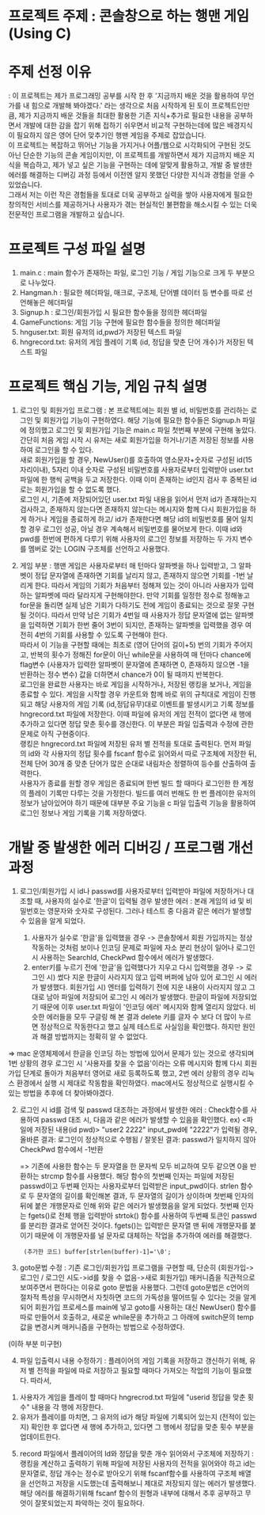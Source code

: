 # 프로젝트 주제 : 콘솔창으로 하는 행맨 게임 (Using C)
# 주제 선정 이유
: 이 프로젝트는 제가 프로그래밍 공부를 시작 한 후 '지금까지 배운 것을 활용하여 무언가를 내 힘으로 개발해 봐야겠다.' 라는 생각으로 처음 시작하게 된 토이 프로젝트인만큼, 제가 지금까지 배운 것들을 최대한 활용한 기존 지식+추가로 필요한 내용을 공부하면서 개발에 대한 감을 잡기 위해 접하기 쉬우면서 비교적 구현하는데에 많은 배경지식이 필요하지 않은 영어 단어 맞추기인 행맨 게임을 주제로 잡았습니다. <br/> 이 프로젝트는 복잡하고 뛰어난 기능을 가지거나 어플/웹으로 시각화되어 구현된 것도 아닌 단순한 기능의 콘솔 게임이지만, 이 프로젝트를 개발하면서 제가 지금까지 배운 지식을 복습하고, 제가 넣고 싶은 기능을 구현하는 데에 알맞게 활용하고, 개발 중 발생한 에러를 해결하는 디버깅 과정 등에서 이전엔 알지 못했던 다양한 지식과 경험을 얻을 수 있었습니다.<br/> 그래서 저는 이런 작은 경험들을 토대로 더욱 공부하고 실력을 쌓아 사용자에게 필요한 창의적인 서비스를 제공하거나 사용자가 겪는 현실적인 불편함을 해소시킬 수 있는 더욱 전문적인 프로그램을 개발하고 싶습니다.

# 프로젝트 구성 파일 설명
1. main.c : main 함수가 존재하는 파일, 로그인 기능 / 게임 기능으로 크게 두 부분으로 나누었다.
2. Hangman.h : 필요한 헤더파일, 매크로, 구조체, 단어별 데이터 등 변수를 따로 선언해놓은 헤더파일
3. Signup.h : 로그인/회원가입 시 필요한 함수들을 정의한 헤더파일
4. GameFunctions: 게임 기능 구현에 필요한 함수들을 정의한 헤더파일
5. hnguser.txt: 회원 유저의 id,pwd가 저장된 텍스트 파일
6. hngrecord.txt: 유저의 게임 플레이 기록 (id, 정답을 맞춘 단어 개수)가 저장된 텍스트 파일

# 프로젝트 핵심 기능, 게임 규칙 설명
1. 로그인 및 회원가입 프로그램
: 본 프로젝트에는 회원 별 id, 비밀번호를 관리하는 로그인 및 회원가입 기능이 구현하였다. 해당 기능에 필요한 함수들은 Signup.h 파일에 정의했고 로그인 및 회원가입 기능은 main.c 파일 첫번째 부분에 구현해 놓았다. 간단히 처음 게임 시작 시 유저는 새로 회원가입을 하거나/기존 저장된 정보를 사용하여 로그인을 할 수 있다.<br>
새로 회원가입을 할 경우, NewUser()를 호출하여 영소문자+숫자로 구성된 id(15자리이내), 5자리 이내 숫자로 구성된 비밀번호를 사용자로부터 입력받아 user.txt파일에 한 행씩 공백을 두고 저장한다. 이때 이미 존재하는 id인지 검사 후 중복된 id로는 회원가입을 할 수 없도록 했다.<br>
로그인 시, 기존에 저장되어있던 user.txt 파일 내용을 읽어서 먼저 id가 존재하는지 검사하고, 존재하지 않는다면 존재하지 않는다는 메시지와 함께 다시 회원가입을 하게 하거나 게임을 종료하게 하고/ id가 존재한다면 해당 id의 비밀번호를 물어 일치할 경우 로그인 성공, 아닐 경우 계속해서 비밀번호를 물어보게 한다. 이때 id와 pwd를 한번에 편하게 다루기 위해 사용자의 로그인 정보를 저장하는 두 가지 변수를 멤버로 갖는 LOGIN 구조체를 선언하고 사용했다. 

2. 게임 부분
: 행맨 게임은 사용자로부터 매 턴마다 알파벳을 하나 입력받고, 그 알파벳이 정답 문자열에 존재하면 기회를 날리지 않고, 존재하지 않으면 기회를 -1번 날리게 한다. 따라서 게임의 기회가 처음부터 정해져 있는 것이 아니라 사용자가 입력하는 알파벳에 따라 달라지게 구현해야한다. 만약 기회를 일정한 정수로 정해놓고 for문을 돌리면 실제 남은 기회가 다하기도 전에 게임이 종료되는 것으로 잘못 구현될 것이다. 
따라서 만약 남은 기회가 4번일 때 사용자가 정답 문자열에 없는 알파벳을 입력하면 기회가 한번 줄어 3번이 되지만, 존재하는 알파벳을 입력했을 경우 여전히 4번의 기회를 사용할 수 있도록 구현해야 한다.<br>
따라서 이 기능을 구현할 때에는 최초로 (영어 단어의 길이+5) 번의 기회가 주어지고, 반복의 횟수가 정해진 for문이 아닌 while문을 사용하여 매 턴마다 chance에 flag변수 (사용자가 입력한 알파벳이 문자열에 존재하면 0, 존재하지 않으면 -1을 반환하는 정수 변수) 값을 더하면서 chance가 0이 될 때까지 반복한다.<br>
로그인을 완료한 사용자는 바로 게임을 시작하거나, 저장된 랭킹을 보거나, 게임을 종료할 수 있다. 게임을 시작할 경우 카운트와 함께 바로 위의 규칙대로 게임이 진행되고 해당 사용자의 게임 기록 (id,정답유무)대로 이벤트를 발생시키고 기록 정보를 hngrecord.txt 파일에 저장한다. 이때 파일에 유저의 게임 전적이 없다면 새 행에 추가하고 있다면 정답 맞춘 횟수를 갱신한다. 이 부분은 파일 입출력과 수정에 관한 문제로 아직 구현중이다.<br> 
랭킹은 hngrecord.txt 파일에 저장된 유저 별 전적을 토대로 출력된다. 먼저 파일의 id와 각 사용자의 정답 횟수를 fscanf 함수로 읽어와서 따로 구조체에 저장한 뒤, 전체 단어 30개 중 맞춘 단어가 많은 순대로 내림차순 정렬하여 등수를 산출하여 출력한다. <br> 사용자가 종료를 원할 경우 게임은 종료되며 한번 빌드 할 때마다 로그인한 한 계정의 플레이 기록만 다루는 것을 가정한다. 빌드를 여러 번해도 한 번 플레이한 유저의 정보가 남아있어야 하기 때문에 대부분 주요 기능을 c 파일 입출력 기능을 활용하여 로그인 정보나 게임 기록을 기록 저장하였다. 

    



# 개발 중 발생한 에러 디버깅 / 프로그램 개선 과정

1. 로그인/회원가입 시 id나 passwd를 사용자로부터 입력받아 파일에 저장하거나 대조할 때, 사용자의 실수로 '한글'이 입력될 경우 발생한 에러
   : 본래 게임의 id 및 비밀번호는 영문자와 숫자로 구성된다. 그러나 테스트 중 다음과 같은 에러가 발생할 수 있음을 알게 되었다.

   1) 사용자가 실수로 '한글'을 입력했을 경우 -> 콘솔창에서 회원 가입까지는 정상 작동하는 것처럼 보이나 인코딩 문제로 파일에 자소 분리 현상이 일어나 로그인 시 사용하는 SearchId, CheckPwd 함수에서 에러가 발생했다.
   2) enter키를 누르기 전에 '한글'을 입력했다가 지우고 다시 입력했을 경우 -> 로그인 시) 썼다 지운 한글이 사라지지 않고 입력 버퍼에 남아 있어 로그인 시 에러가 발생했다. 회원가입 시) 엔터를 입력하기 전에 지운 내용이 사라지지 않고 그대로 남아 파일에 저장되어 로그인 시 에러가 발생했다. 한글이 파일에 저장되었기 때문에 이후 user.txt 파일이 '인코딩 에러' 메시지와 함께 열리지 않았다. 
      비슷한 에러들을 모두 구글링 해 본 결과 delete 키를 글자 수 보다 더 많이 누르면 정상적으로 작동한다고 했고 실제 테스트로 사실임을 확인했다. 하지만 원인과 해결 방법까지는 정확히 알 수 없었다.

=> mac 운영체제에서 한글을 인코딩 하는 방법에 있어서 문제가 있는 것으로 생각되며 1번 상황의 경우 로그인 시 '사용자를 찾을 수 없음'이라는 오류 메시지와 함께 다시 회원가입 단계로 돌아가 처음부터 영어로 새로 등록하도록 했고, 2번 에러 상황의 경우 리눅스 환경에서 실행 시 제대로 작동함을 확인하였다. mac에서도 정상적으로 실행시킬 수 있는 방법을 추후에 더 찾아봐야겠다.

2. 로그인 시 id를 검색 및 passwd 대조하는 과정에서 발생한 에러
   : Check함수를 사용하여 passwd 대조 시, 다음과 같은 에러가 발생할 수 있음을 확인했다.
    ex) <파일에 저장된 내용(id pwd)> "user2 2222"
        input_pwd에 "2222"가 입력될 경우,<br>
        올바른 결과: 로그인이 정상적으로 수행됨 / 잘못된 결과: passwd가 일치하지 않아 CheckPwd 함수에서 -1반환

    =>  기존에 사용한 함수는 두 문자열을 한 문자씩 모두 비교하여 모두 같으면 0을 반환하는 strcmp 함수를 사용했다. 해당 함수의 첫번째 인자는 파일에 저장된 passwd이고 두번째 인자는 사용자로부터 입력받은 input_pwd이다. strlen 함수로 두 문자열의 길이를 확인해본 결과, 두 문자열의 길이가 상이하며 첫번째 인자의 뒤에 붙은 개행문자로 인해 위와 같은 에러가 발생했음을 알게 되었다. 첫번째 인자는 fgets()로 전체 행을 입력받아 strtok() 함수를 사용하여 두번째 토큰인 passwd를 분리한 결과로 얻어진 것이다. fgets()는 입력받은 문자열 맨 뒤에 개행문자를 붙이기 때문에 이 개행문자를 널 문자로 대체하는 작업을 추가하여 에러를 해결했다.  

        (추가한 코드) buffer[strlen(buffer)-1]='\0'; 
        
 3. goto문법 수정
    : 기존 로그인/회원가입 프로그램을 구현할 때, 단순히 (회원가입->로그인 / 로그인 시도->id를 찾을 수 없음->새로 회원가입) 매커니즘을 직관적으로 보여주면서 편하다는 이유로 goto 문법을 사용했다. 그런데 goto문법은 c언어의 절차적 특성을 무시하면서 자칫하면 코드의 가독성을 떨어뜨릴 수 있다는 것을 알게되어 회원가입 프로세스를 main에 넣고 goto를 사용하는 대신 NewUser() 함수를 따로 만들어서 호출하고, 새로운 while문을 추가하고 그 아래에 switch문의 temp값을 변경시켜 매커니즘을 구현하는 방법으로 수정하였다.
    
 (이하 부분 미구현)<br>
 
 4. 파일 입출력시 내용 수정하기 
    : 플레이어의 게임 기록을 저장하고 갱신하기 위해, 유저 별 전적을 파일에 따로 저장하고 필요할 때마다 가져오는 작업의 기능이 필요했다. 따라서,<br>
 1) 사용자가 게임을 플레이 할 때마다 hngrecrod.txt 파일에 "userid 정답을 맞춘 횟수" 내용을 각 행에 저장한다.
 2) 유저가 플레이를 마치면, 그 유저의 id가 해당 파일에 기록되어 있는지 (전적이 있는지) 확인한 후 없다면 새 행에 추가하고, 있다면 그 행에서 정답을 맞춘 횟수 부분을 업데이트한다.
 5. record 파일에서 플레이어의 Id와 정답을 맞춘 개수 읽어와서 구조체에 저장하기
    : 랭킹을 계산하고 출력하기 위해 파일에 저장된 사용자의 전적을 읽어와야 하고 id는 문자열로, 정답 개수는 정수로 받아오기 위해 fscanf함수를 사용하여 구조체 배열을 선언하고 저장을 시도했는데 출력해보니 제대로 저장되지 않는 에러가 발생했다.<br>
    해당 에러를 해결하기위해 fscanf 함수의 원형과 내부에 대해서 추후 공부하고 무엇이 잘못되었는지 파악하는 것이 필요하다.
  
 
 


